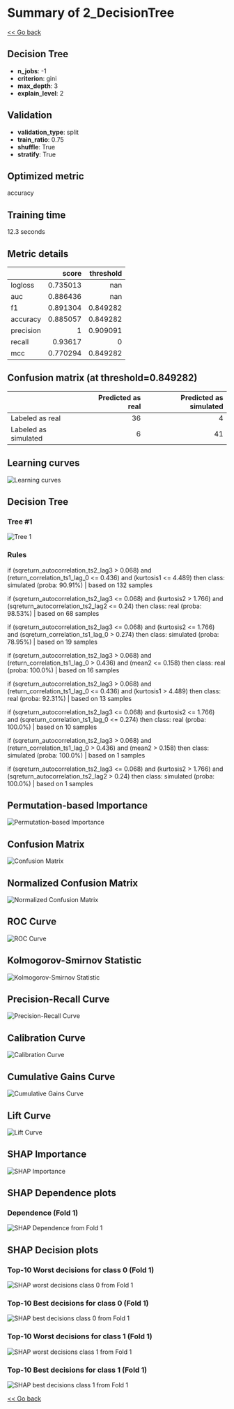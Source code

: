 # Summary of 2_DecisionTree

[<< Go back](../README.md)


## Decision Tree
- **n_jobs**: -1
- **criterion**: gini
- **max_depth**: 3
- **explain_level**: 2

## Validation
 - **validation_type**: split
 - **train_ratio**: 0.75
 - **shuffle**: True
 - **stratify**: True

## Optimized metric
accuracy

## Training time

12.3 seconds

## Metric details
|           |    score |   threshold |
|:----------|---------:|------------:|
| logloss   | 0.735013 |  nan        |
| auc       | 0.886436 |  nan        |
| f1        | 0.891304 |    0.849282 |
| accuracy  | 0.885057 |    0.849282 |
| precision | 1        |    0.909091 |
| recall    | 0.93617  |    0        |
| mcc       | 0.770294 |    0.849282 |


## Confusion matrix (at threshold=0.849282)
|                      |   Predicted as real |   Predicted as simulated |
|:---------------------|--------------------:|-------------------------:|
| Labeled as real      |                  36 |                        4 |
| Labeled as simulated |                   6 |                       41 |

## Learning curves
![Learning curves](learning_curves.png)

## Decision Tree 

### Tree #1
![Tree 1](learner_fold_0_tree.svg)

### Rules

if (sqreturn_autocorrelation_ts2_lag3 > 0.068) and (return_correlation_ts1_lag_0 <= 0.436) and (kurtosis1 <= 4.489) then class: simulated (proba: 90.91%) | based on 132 samples

if (sqreturn_autocorrelation_ts2_lag3 <= 0.068) and (kurtosis2 > 1.766) and (sqreturn_autocorrelation_ts2_lag2 <= 0.24) then class: real (proba: 98.53%) | based on 68 samples

if (sqreturn_autocorrelation_ts2_lag3 <= 0.068) and (kurtosis2 <= 1.766) and (sqreturn_correlation_ts1_lag_0 > 0.274) then class: simulated (proba: 78.95%) | based on 19 samples

if (sqreturn_autocorrelation_ts2_lag3 > 0.068) and (return_correlation_ts1_lag_0 > 0.436) and (mean2 <= 0.158) then class: real (proba: 100.0%) | based on 16 samples

if (sqreturn_autocorrelation_ts2_lag3 > 0.068) and (return_correlation_ts1_lag_0 <= 0.436) and (kurtosis1 > 4.489) then class: real (proba: 92.31%) | based on 13 samples

if (sqreturn_autocorrelation_ts2_lag3 <= 0.068) and (kurtosis2 <= 1.766) and (sqreturn_correlation_ts1_lag_0 <= 0.274) then class: real (proba: 100.0%) | based on 10 samples

if (sqreturn_autocorrelation_ts2_lag3 > 0.068) and (return_correlation_ts1_lag_0 > 0.436) and (mean2 > 0.158) then class: simulated (proba: 100.0%) | based on 1 samples

if (sqreturn_autocorrelation_ts2_lag3 <= 0.068) and (kurtosis2 > 1.766) and (sqreturn_autocorrelation_ts2_lag2 > 0.24) then class: simulated (proba: 100.0%) | based on 1 samples





## Permutation-based Importance
![Permutation-based Importance](permutation_importance.png)
## Confusion Matrix

![Confusion Matrix](confusion_matrix.png)


## Normalized Confusion Matrix

![Normalized Confusion Matrix](confusion_matrix_normalized.png)


## ROC Curve

![ROC Curve](roc_curve.png)


## Kolmogorov-Smirnov Statistic

![Kolmogorov-Smirnov Statistic](ks_statistic.png)


## Precision-Recall Curve

![Precision-Recall Curve](precision_recall_curve.png)


## Calibration Curve

![Calibration Curve](calibration_curve_curve.png)


## Cumulative Gains Curve

![Cumulative Gains Curve](cumulative_gains_curve.png)


## Lift Curve

![Lift Curve](lift_curve.png)



## SHAP Importance
![SHAP Importance](shap_importance.png)

## SHAP Dependence plots

### Dependence (Fold 1)
![SHAP Dependence from Fold 1](learner_fold_0_shap_dependence.png)

## SHAP Decision plots

### Top-10 Worst decisions for class 0 (Fold 1)
![SHAP worst decisions class 0 from Fold 1](learner_fold_0_shap_class_0_worst_decisions.png)
### Top-10 Best decisions for class 0 (Fold 1)
![SHAP best decisions class 0 from Fold 1](learner_fold_0_shap_class_0_best_decisions.png)
### Top-10 Worst decisions for class 1 (Fold 1)
![SHAP worst decisions class 1 from Fold 1](learner_fold_0_shap_class_1_worst_decisions.png)
### Top-10 Best decisions for class 1 (Fold 1)
![SHAP best decisions class 1 from Fold 1](learner_fold_0_shap_class_1_best_decisions.png)

[<< Go back](../README.md)
